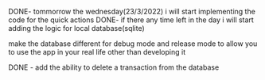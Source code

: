 DONE- tommorrow the wednesday(23/3/2022) i will start implementing the code for the quick actions
DONE- if there any time left in the day i will start adding the logic for local database(sqlite)


make the database different for debug mode and release mode to allow you to use the app in your real life other than developing it

DONE - add the ability to delete a transaction from the database